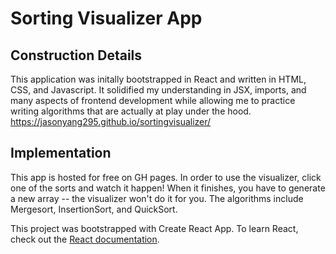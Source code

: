 # Sorting Visualizer App 

## Construction Details
This application was initally bootstrapped in React and written in HTML, CSS, and Javascript. It solidified my understanding in JSX, imports, and many aspects of frontend development while allowing me to practice writing algorithms that are actually at play under the hood. https://jasonyang295.github.io/sortingvisualizer/

## Implementation 
This app is hosted for free on GH pages. In order to use the visualizer, click one of the sorts and watch it happen! When it finishes, you have to generate a new array -- the visualizer won't do it for you. The algorithms include Mergesort, InsertionSort, and QuickSort.

This project was bootstrapped with Create React App. To learn React, check out the [React documentation](https://reactjs.org/).
